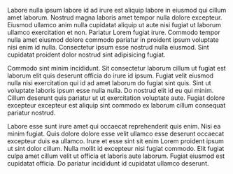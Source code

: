 Labore nulla ipsum labore id ad irure est aliquip labore in eiusmod qui cillum amet laborum. Nostrud magna laboris amet tempor nulla dolore excepteur. Eiusmod ullamco anim nulla cupidatat aliquip ut aute nisi fugiat ut laborum ullamco exercitation et non. Pariatur Lorem fugiat irure. Commodo tempor nulla amet eiusmod dolore commodo pariatur in proident ipsum voluptate nisi enim id nulla. Consectetur ipsum esse nostrud nulla eiusmod. Sint cupidatat proident dolor nostrud sint adipisicing fugiat.

Commodo sint minim incididunt. Sit consectetur laborum cillum ut fugiat est laborum elit quis deserunt officia do irure id ipsum. Fugiat velit eiusmod nulla nisi exercitation qui id ad amet laborum do fugiat sint quis. Sint ut voluptate laboris ipsum esse nulla nulla. Do nostrud elit id eu qui minim. Cillum deserunt quis pariatur ut ut exercitation voluptate aute. Fugiat dolore excepteur excepteur est aliquip sint commodo ex laborum cillum consequat pariatur nostrud.

Labore esse sunt irure amet qui occaecat reprehenderit quis enim. Nisi ea minim fugiat. Quis dolore dolore esse velit ullamco esse deserunt occaecat excepteur duis ea ullamco. Irure et esse sint sit enim Lorem proident ipsum ut sint dolor cillum. Nulla mollit id excepteur nisi fugiat commodo. Elit fugiat culpa amet cillum velit ut officia et laboris aute laborum. Fugiat eiusmod est cupidatat officia. Do pariatur incididunt id cupidatat ullamco deserunt.